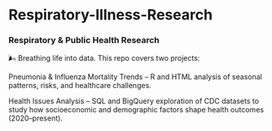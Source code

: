 # Respiratory-Illness-Research
### Respiratory & Public Health Research

🌬️ Breathing life into data.
This repo covers two projects:

Pneumonia & Influenza Mortality Trends – R and HTML analysis of seasonal patterns, risks, and healthcare challenges.

Health Issues Analysis – SQL and BigQuery exploration of CDC datasets to study how socioeconomic and demographic factors shape health outcomes (2020–present).
